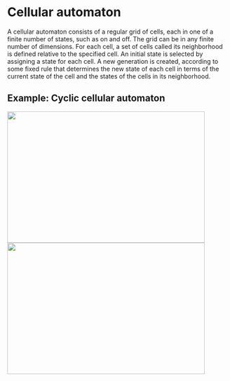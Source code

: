 # Cellular automaton

A cellular automaton consists of a regular grid of cells, each in one of a finite number of states, such as on and off. The grid can be in any finite number of dimensions. For each cell, a set of cells called its neighborhood is defined relative to the specified cell. An initial state is selected by assigning a state for each cell. A new generation is created, according to some fixed rule that determines the new state of each cell in terms of the current state of the cell and the states of the cells in its neighborhood. 

## Example: Cyclic cellular automaton

<p float="left">
  <img src="https://user-images.githubusercontent.com/65131002/193006375-40f7ee87-2faf-492c-be9f-ea50d264de9a.gif" width="450" height="300"/>
  <img src="https://user-images.githubusercontent.com/65131002/193008110-1a199690-ca98-4664-b870-db4ab725dcd7.gif" width="450" height="300"/>
</p>
